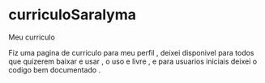 # curriculoSaralyma
Meu curriculo

Fiz uma pagina de curriculo para meu perfil , deixei disponivel para todos que quizerem baixar e usar , o uso e livre , e para usuarios iniciais deixei o codigo bem documentado . 

